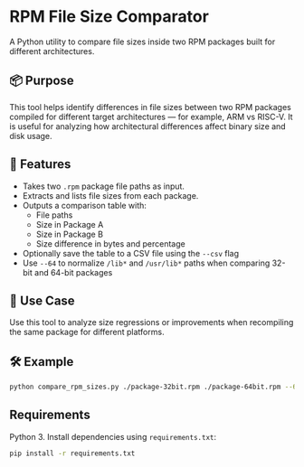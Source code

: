 # RPM File Size Comparator

A Python utility to compare file sizes inside two RPM packages built for different architectures.

## 📦 Purpose

This tool helps identify differences in file sizes between two RPM packages compiled for different target architectures — for example, ARM vs RISC-V. It is useful for analyzing how architectural differences affect binary size and disk usage.

## 🔧 Features

- Takes two `.rpm` package file paths as input.
- Extracts and lists file sizes from each package.
- Outputs a comparison table with:
  - File paths
  - Size in Package A
  - Size in Package B
  - Size difference in bytes and percentage
- Optionally save the table to a CSV file using the `--csv` flag
- Use `--64` to normalize `/lib*` and `/usr/lib*` paths when comparing 32-bit and 64-bit packages

## 🧠 Use Case

Use this tool to analyze size regressions or improvements when recompiling the same package for different platforms.

## 🛠️ Example

```bash
python compare_rpm_sizes.py ./package-32bit.rpm ./package-64bit.rpm --64 --csv
```

## Requirements

Python 3. Install dependencies using `requirements.txt`:

```bash
pip install -r requirements.txt
```
